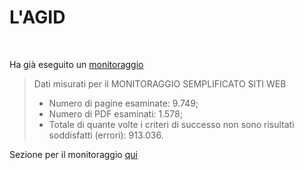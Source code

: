 <h1 class="title">L'AGID</h1>

<br>

Ha già eseguito un [monitoraggio](https://www.agid.gov.it/sites/default/files/repository_files/agid-relazione_monitoraggio_commissione_ue_v1.2.pdf)

> Dati misurati per il MONITORAGGIO SEMPLIFICATO SITI WEB
> - Numero di pagine esaminate: 9.749;
> - Numero di PDF esaminati: 1.578;
> - Totale di quante volte i criteri di successo non sono risultati soddisfatti (errori): 913.036.

Sezione per il monitoraggio [qui](https://www.agid.gov.it/it/design-servizi/accessibilita/monitoraggio)